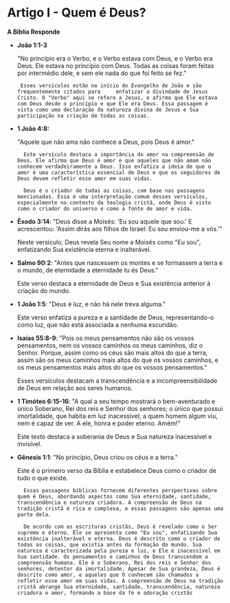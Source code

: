 # Artigo I - Quem é Deus?

**A Bíblia Responde**

-  **João 1:1-3**

    "No princípio era o Verbo, e o Verbo estava com Deus, e o Verbo era Deus. Ele estava no princípio com Deus. Todas as coisas foram feitas por intermédio dele, e sem ele nada do que foi feito se fez."

        Esses versículos estão no início do Evangelho de João e são frequentemente citados para     enfatizar a divindade de Jesus Cristo. O "Verbo" aqui se refere a Jesus, e afirma que Ele estava com Deus desde o princípio e que Ele era Deus. Essa passagem é vista como uma declaração da natureza divina de Jesus e Sua participação na criação de todas as coisas.

- **1 João 4:8:**

    "Aquele que não ama não conhece a Deus, pois Deus é amor."

        Este versículo destaca a importância do amor na compreensão de Deus. Ele afirma que Deus é amor e que aqueles que não amam não conhecem verdadeiramente a Deus. Isso enfatiza a ideia de que o amor é uma característica essencial de Deus e que os seguidores de Deus devem refletir esse amor em suas vidas.

        Deus é o criador de todas as coisas, com base nas passagens mencionadas. Essa é uma interpretação comum desses versículos, especialmente no contexto da teologia cristã, onde Deus é visto como o criador do universo e como a fonte de amor e vida.


- **Êxodo 3:14**:
   "Deus disse a Moisés: 'Eu sou aquele que sou.' E acrescentou: 'Assim dirás aos filhos de Israel: Eu sou enviou-me a vós.'"

   Neste versículo, Deus revela Seu nome a Moisés como "Eu sou", enfatizando Sua existência eterna e inalterável.

- **Salmo 90:2**:
   "Antes que nascessem os montes e se formassem a terra e o mundo, de eternidade a eternidade tu és Deus."

   Este verso destaca a eternidade de Deus e Sua existência anterior à criação do mundo.

- **1 João 1:5**:
   "Deus é luz, e não há nele treva alguma."

   Este verso enfatiza a pureza e a santidade de Deus, representando-o como luz, que não está associada a nenhuma escuridão.

- **Isaías 55:8-9**:
   "Pois os meus pensamentos não são os vossos pensamentos, nem os vossos caminhos os meus caminhos, diz o Senhor. Porque, assim como os céus são mais altos do que a terra, assim são os meus caminhos mais altos do que os vossos caminhos, e os meus pensamentos mais altos do que os vossos pensamentos."

   Esses versículos destacam a transcendência e a incompreensibilidade de Deus em relação aos seres humanos.

- **1 Timóteo 6:15-16**:
   "A qual a seu tempo mostrará o bem-aventurado e único Soberano, Rei dos reis e Senhor dos senhores; o único que possui imortalidade, que habita em luz inacessível; a quem homem algum viu, nem é capaz de ver. A ele, honra e poder eterno. Amém!"

   Este texto destaca a soberania de Deus e Sua natureza inacessível e invisível.

- **Gênesis 1:1**:
   "No princípio, Deus criou os céus e a terra."

   Este é o primeiro verso da Bíblia e estabelece Deus como o criador de tudo o que existe.

        Essas passagens bíblicas fornecem diferentes perspectivas sobre quem é Deus, abordando aspectos como Sua eternidade, santidade, transcendência e natureza criadora. A compreensão de Deus na tradição cristã é rica e complexa, e essas passagens são apenas uma parte dela.
        
        De acordo com as escrituras cristãs, Deus é revelado como o Ser supremo e eterno. Ele se apresenta como "Eu sou", enfatizando Sua existência inalterável e eterna. Deus é descrito como o criador de todas as coisas, que existia antes da formação do mundo. Sua natureza é caracterizada pela pureza e luz, e Ele é inacessível em Sua santidade. Os pensamentos e caminhos de Deus transcendem a compreensão humana. Ele é o Soberano, Rei dos reis e Senhor dos senhores, detentor da imortalidade. Apesar de Sua grandeza, Deus é descrito como amor, e aqueles que O conhecem são chamados a refletir esse amor em suas vidas. A compreensão de Deus na tradição cristã abrange Sua eternidade, santidade, transcendência, natureza criadora e amor, formando a base da fé e adoração cristãs

